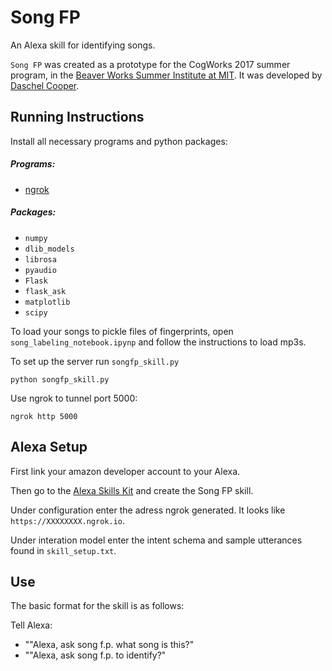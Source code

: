 # Song FP

An Alexa skill for identifying songs.

`Song FP` was created as a prototype for the CogWorks 2017 summer program, in the [Beaver Works Summer Institute at MIT](https://beaverworks.ll.mit.edu/CMS/bw/bwsi). It was developed by [Daschel Cooper](https://github.com/thedashdude).

## Running Instructions

Install all necessary programs and python packages:
##### Programs:
* [ngrok](https://ngrok.com/)

##### Packages:
* `numpy`
* `dlib_models`
* `librosa`
* `pyaudio`
* `Flask`
* `flask_ask`
* `matplotlib`
* `scipy`

To load your songs to pickle files of fingerprints, open `song_labeling_notebook.ipynp` and follow the instructions to load mp3s. 

To set up the server run `songfp_skill.py`

```shell
python songfp_skill.py
```

Use ngrok to tunnel port 5000:

```shell
ngrok http 5000
```


## Alexa Setup

First link your amazon developer account to your Alexa.

Then go to the [Alexa Skills Kit](https://developer.amazon.com/edw/home.html#/skills) and create the Song FP skill.

Under configuration enter the adress ngrok generated. It looks like `https://XXXXXXXX.ngrok.io`.

Under interation model enter the intent schema and sample utterances found in `skill_setup.txt`.

## Use

The basic format for the skill is as follows:

Tell Alexa:

- ""Alexa, ask song f.p. what song is this?"
- ""Alexa, ask song f.p. to identify?"